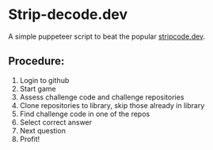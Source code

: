 # Strip-decode.dev

A simple puppeteer script to beat the popular [stripcode.dev](https://stripcode.dev).

## Procedure:

1. Login to github
2. Start game
3. Assess challenge code and challenge repositories
4. Clone repositories to library, skip those already in library
5. Find challenge code in one of the repos
6. Select correct answer
7. Next question
8. Profit!

